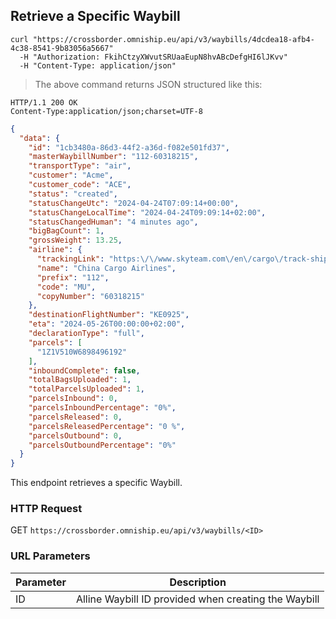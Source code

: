 ## Retrieve a Specific Waybill

```shell
curl "https://crossborder.omniship.eu/api/v3/waybills/4dcdea18-afb4-4c38-8541-9b83056a5667"
  -H "Authorization: FkihCtzyXWvutSRUaaEupN8hvABcDefgHI6lJKvv"
  -H "Content-Type: application/json"
```

> The above command returns JSON structured like this:

```
HTTP/1.1 200 OK
Content-Type:application/json;charset=UTF-8
```
```json
{
  "data": {
    "id": "1cb3480a-86d3-44f2-a36d-f082e501fd37",
    "masterWaybillNumber": "112-60318215",
    "transportType": "air",
    "customer": "Acme",
    "customer_code": "ACE",
    "status": "created",
    "statusChangeUtc": "2024-04-24T07:09:14+00:00",
    "statusChangeLocalTime": "2024-04-24T09:09:14+02:00",
    "statusChangedHuman": "4 minutes ago",
    "bigBagCount": 1,
    "grossWeight": 13.25,
    "airline": {
      "trackingLink": "https:\/\/www.skyteam.com\/en\/cargo\/track-shipment\/",
      "name": "China Cargo Airlines",
      "prefix": "112",
      "code": "MU",
      "copyNumber": "60318215"
    },
    "destinationFlightNumber": "KE0925",
    "eta": "2024-05-26T00:00:00+02:00",
    "declarationType": "full",
    "parcels": [
      "1Z1V510W6898496192"
    ],
    "inboundComplete": false,
    "totalBagsUploaded": 1,
    "totalParcelsUploaded": 1,
    "parcelsInbound": 0,
    "parcelsInboundPercentage": "0%",
    "parcelsReleased": 0,
    "parcelsReleasedPercentage": "0 %",
    "parcelsOutbound": 0,
    "parcelsOutboundPercentage": "0%"
  }
}
```

This endpoint retrieves a specific Waybill.

### HTTP Request

<span class="http-verb get">GET</span> `https://crossborder.omniship.eu/api/v3/waybills/<ID>`

### URL Parameters

| Parameter | Description                                                                      |
|-----------|----------------------------------------------------------------------------------|
| ID        | Alline Waybill ID provided when creating the <span class="object">Waybill</span> |
